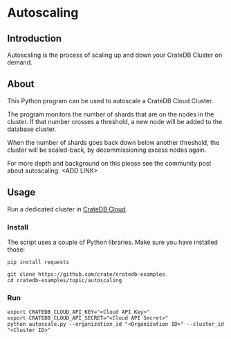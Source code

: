 # Autoscaling

## Introduction

Autoscaling is the process of scaling up and down your CrateDB Cluster
on demand.

## About

This Python program can be used to autoscale a CrateDB Cloud Cluster.

The program monitors the number of shards that are on the nodes in the
cluster. If that number crosses a threshold, a new node will be added
to the database cluster.

When the number of shards goes back down below another threshold, the
cluster will be scaled-back, by decommissioning excess nodes again.

For more depth and background on this please see the community post
about autoscaling. \<ADD LINK\>

## Usage

Run a dedicated cluster in [CrateDB Cloud](https://console.cratedb.cloud/).

### Install

The script uses a couple of Python libraries. Make sure you have installed those:

```shell
pip install requests
```

```shell
git clone https://github.com/crate/cratedb-examples
cd cratedb-examples/topic/autoscaling
```

### Run

```shell
export CRATEDB_CLOUD_API_KEY="<Cloud API Key>"
export CRATEDB_CLOUD_API_SECRET="<Cloud API Secret>"
python autoscale.py --organization_id "<Organization ID>" --cluster_id "<Cluster ID>"
```